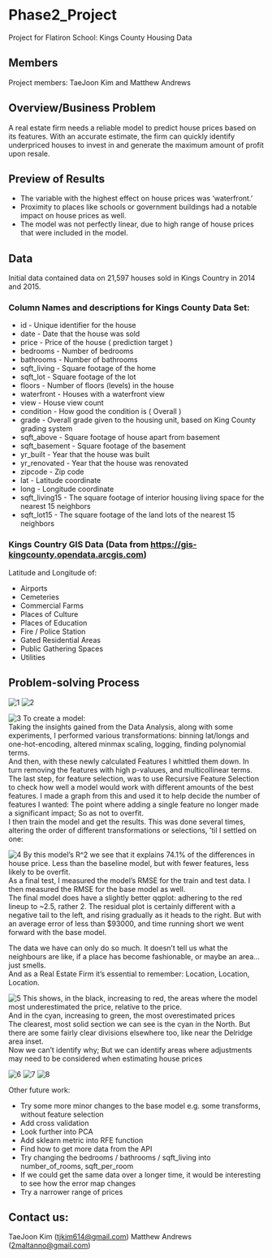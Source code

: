 # Phase2_Project
Project for Flatiron School: Kings County Housing Data

## Members
Project members: TaeJoon Kim and Matthew Andrews

## Overview/Business Problem
A real estate firm needs a reliable model to predict house prices based on its features. With an accurate estimate, the firm can quickly identify underpriced houses to invest in and generate the maximum amount of profit upon resale.

## Preview of Results
- The variable with the highest effect on house prices was ‘waterfront.’
- Proximity to places like schools or government buildings had a notable impact on house prices as well.
- The model was not perfectly linear, due to high range of house prices that were included in the model.

## Data
Initial data contained data on 21,597 houses sold in Kings Country in 2014 and 2015.

### Column Names and descriptions for Kings County Data Set:
* id - Unique identifier for the house
* date - Date that the house was sold
* price - Price of the house ( prediction target )
* bedrooms - Number of bedrooms
* bathrooms - Number of bathrooms
* sqft_living - Square footage of the home
* sqft_lot - Square footage of the lot
* floors - Number of floors (levels) in the house
* waterfront - Houses with a waterfront view
* view - House view count
* condition - How good the condition is ( Overall )
* grade - Overall grade given to the housing unit, based on King County grading system
* sqft_above - Square footage of house apart from basement
* sqft_basement - Square footage of the basement
* yr_built - Year that the house was built
* yr_renovated - Year that the house was renovated
* zipcode - Zip code
* lat - Latitude coordinate
* long - Longitude coordinate
* sqft_living15 - The square footage of interior housing living space for the nearest 15 neighbors
* sqft_lot15 - The square footage of the land lots of the nearest 15 neighbors

### Kings Country GIS Data (Data from https://gis-kingcounty.opendata.arcgis.com)
Latitude and Longitude of:
* Airports
* Cemeteries
* Commercial Farms
* Places of Culture
* Places of Education
* Fire / Police Station
* Gated Residential Areas
* Public Gathering Spaces
* Utilities

## Problem-solving Process
![1](Visuals/Data_Analysis.png)
![2](Visuals/Baseline.png)

![3](Visuals/Methods.png)
To create a model:      
Taking the insights gained from the Data Analysis, along with some experiments, I performed various transformations: binning lat/longs and one-hot-encoding, altered minmax scaling, logging, finding polynomial terms.       
And then, with these newly calculated Features I whittled them down. In turn removing the features with high p-valuues, and multicollinear terms.    
The last step, for feature selection, was to use Recursive Feature Selection to check how well a model would work with different amounts of the best features. I made a graph from this and used it to help decide the number of features I wanted: The point where adding a single feature no longer made a significant impact; So as not to overfit.    
I then train the model and get the results.
This was done several times, altering the order of different transformations or selections, 'til I settled on one:     

![4](Visuals/Final.png)
By this model’s R^2 we see that it explains 74.1% of the differences in house price. Less than the baseline model, but with fewer features, less likely to be overfit.    
As a final test, I measured the model’s RMSE for the train and test data. I then measured the RMSE for the base model as well.      
The final model does have a slightly better qqplot: adhering to the red lineup to ~2.5, rather 2. 
The residual plot is certainly different with a negative tail to the left, and rising gradually as it heads to the right.
But with an average error of less than $93000, and time running short we went forward with the base model.       

The data we have can only do so much. It doesn’t tell us what the neighbours are like, 	if a place has become fashionable, 	or maybe an area... just smells.       
And as a Real Estate Firm it’s essential to remember: Location, Location, Location.

![5](Visuals/GIS.png)
This shows, in the black, increasing to red, the areas where the model most underestimated the price, relative to the price.       
And in the cyan, increasing to green, the most overestimated prices       
The clearest, most solid section we can see is the cyan in the North. But there are some fairly clear divisions elsewhere too, like near the Delridge area inset.        
Now we can’t identify why; But we can identify areas where adjustments may need to be considered when estimating house prices

![6](Visuals/Positive_Coeff.png)
![7](Visuals/Negative_Coeff.png)
![8](Visuals/Insights.png)

Other future work:
* Try some more minor changes to the base model e.g. some transforms, without feature selection     
* Add cross validation
* Look further into PCA
* Add sklearn metric into RFE function
* Find how to get more data from the API
* Try changing the bedrooms / bathrooms / sqft_living into number_of_rooms, sqft_per_room
* If we could get the same data over a longer time, it would be interesting to see how the error map changes
* Try a narrower range of prices

## Contact us:
TaeJoon Kim (tjkim614@gmail.com)
Matthew Andrews (2maltanno@gmail.com)
